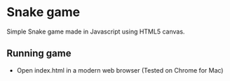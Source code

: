 # Snake game
Simple Snake game made in Javascript using HTML5 canvas.

## Running game
- Open index.html in a modern web browser (Tested on Chrome for Mac)

